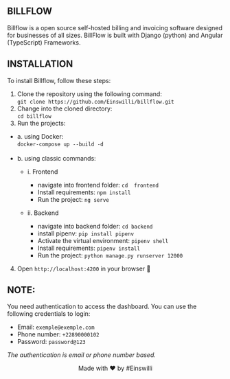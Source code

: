 ## BILLFLOW
Billflow is a open source self-hosted billing and invoicing software designed for businesses of all sizes. BillFlow is built with Django (python) and Angular (TypeScript) Frameworks.

## INSTALLATION
To install Billflow, follow these steps:
1. Clone the repository using the following command:<br>
`git clone https://github.com/Einswilli/billflow.git`
2. Change into the cloned directory:<br> `cd billflow`
3. Run the projects: <br>
- a. using Docker: <br>
`docker-compose up --build -d` <br><br>
- b. using classic commands:
    - i. Frontend <br>
        - navigate into frontend folder: `cd  frontend` <br>
        - Install requirements: `npm install` <br>
        - Run the project: `ng serve` <br>

    - ii. Backend<br>
        - navigate into backend folder: `cd backend` <br>
        - install pipenv: `pip install pipenv` <br>
        - Activate the virtual environment: `pipenv shell` <br>
        - Install requirements: `pipenv install` <br>
        - Run the project: `python manage.py runserver 12000` <br>

4. Open `http://localhost:4200` in your browser :tada:

## NOTE:
<!-- Please note that this is a self-hosted solution and you will need to set up your own database. -->
You need authentication to access the dashboard.
You can use the following credentials to login:
- Email: `exemple@exemple.com`
- Phone number: `+22890000102`
- Password: `password@123`

*The authentication is email or phone number based.*

<p align = "center">Made with ❤️ by #Einswilli</p>